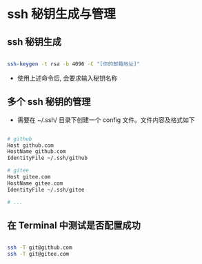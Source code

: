 # ssh 秘钥生成与管理

## ssh 秘钥生成

```sh

ssh-keygen -t rsa -b 4096 -C "[你的邮箱地址]"

```

* 使用上述命令后, 会要求输入秘钥名称

## 多个 ssh 秘钥的管理

* 需要在 ~/.ssh/ 目录下创建一个 config 文件。文件内容及格式如下

```sh

# github
Host github.com
HostName github.com
IdentityFile ~/.ssh/github

# gitee
Host gitee.com
HostName gitee.com
IdentityFile ~/.ssh/gitee

# ...

```

## 在 Terminal 中测试是否配置成功

```sh

ssh -T git@github.com
ssh -T git@gitee.com

```
